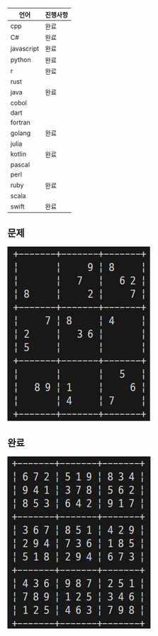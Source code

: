 | 언어       | 진행사항 |
| ---------- | -------- |
| cpp        | 완료     |
| C#         | 완료     |
| javascript | 완료     |
| python     | 완료     |
| r          | 완료     |
| rust       |          |
| java       | 완료     |
| cobol      |          |
| dart       |          |
| fortran    |          |
| golang     | 완료     |
| julia      |          |
| kotlin     | 완료     |
| pascal     |          |
| perl       |          |
| ruby       | 완료     |
| scala      |          |
| swift      | 완료     |

## 문제
![Octocat smiling and raising a tentacle.](/images/array.png)

## 완료
![Octocat smiling and raising a tentacle.](/images/solve.png)
